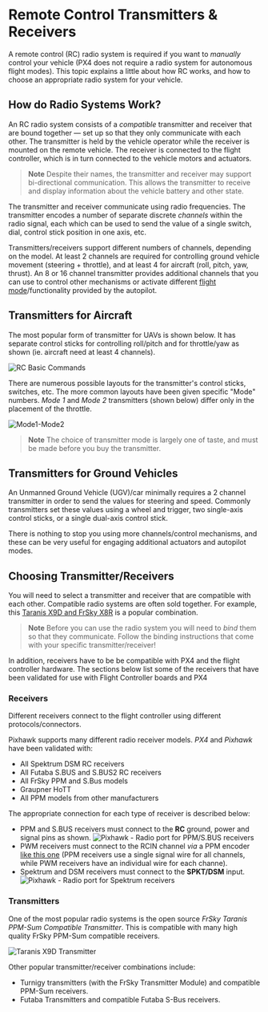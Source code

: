 # Remote Control Transmitters & Receivers

A remote control (RC) radio system is required if you want to *manually* control your vehicle (PX4 does not require a radio system for autonomous flight modes). This topic explains a little about how RC works, and how to choose an appropriate radio system for your vehicle. 


## How do Radio Systems Work?

An RC radio system consists of a *compatible* transmitter and receiver that are bound together — set up so that they only communicate with each other. The transmitter is held by the vehicle operator while the receiver is mounted on the remote vehicle. The receiver is connected to the flight controller, which is in turn connected to the vehicle motors and actuators.

<!-- image showing the different parts here would be nice -->

> **Note** Despite their names, the transmitter and receiver may support bi-directional communication. This allows the transmitter to receive and display information about the vehicle battery and other state.

The transmitter and receiver communicate using radio frequencies. The transmitter encodes a number of separate discrete *channels* within the radio signal, each which can be used to send the value of a single switch, dial, control stick position in one axis, etc. 

Transmitters/receivers support different numbers of channels, depending on the model. At least 2 channels are required for controlling ground vehicle movement (steering + throttle), and at least 4 for aircraft (roll, pitch, yaw, thrust). An 8 or 16 channel transmitter provides additional channels that you can use to control other mechanisms or activate different [flight mode](../flight_modes/README.md)/functionality provided by the autopilot. 


## Transmitters for Aircraft

The most popular form of transmitter for UAVs is shown below. It has separate control sticks for controlling roll/pitch and for throttle/yaw as shown (ie. aircraft need at least 4 channels). 

![RC Basic Commands](../../images/rc_basic_commands.png)

There are numerous possible layouts for the transmitter's control sticks, switches, etc. The more common layouts have been given specific "Mode" numbers. *Mode 1* and *Mode 2* transmitters (shown below) differ only in the placement of the throttle. 

![Mode1-Mode2](../../images/mode1_mode2.png)

> **Note** The choice of transmitter mode is largely one of taste, and must be made before you buy the transmitter.
  

## Transmitters for Ground Vehicles

An Unmanned Ground Vehicle (UGV)/car minimally requires a 2 channel transmitter in order to send the values for steering and speed. Commonly transmitters set these values using a wheel and trigger, two single-axis control sticks, or a single dual-axis control stick.

There is nothing to stop you using more channels/control mechanisms, and these can be very useful for engaging additional actuators and autopilot modes.


## Choosing Transmitter/Receivers

You will need to select a transmitter and receiver that are compatible with each other. Compatible radio systems are often sold together. For example, this [Taranis X9D and FrSky X8R](https://hobbyking.com/en_us/frsky-2-4ghz-accst-taranis-x9d-plus-and-x8r-combo-digital-telemetry-radio-system-mode-2.html?___store=en_us) is a popular combination.

> **Note** Before you can use the radio system you will need to *bind* them so that they communicate. Follow the binding instructions that come with your specific transmitter/receiver!

In addition, receivers have to be be compatible with PX4 and the flight controller hardware. The sections below list some of the receivers that have been validated for use with Flight Controller boards and PX4


### Receivers

Different receivers connect to the flight controller using different protocols/connectors. 

Pixhawk supports many different radio receiver models. *PX4* and *Pixhawk* have been validated with:

- All Spektrum DSM RC receivers
- All Futaba S.BUS and S.BUS2 RC receivers
- All FrSky PPM and S.Bus models
- Graupner HoTT
- All PPM models from other manufacturers

The appropriate connection for each type of receiver is described below:

- PPM and S.BUS receivers must connect to the **RC** ground, power and signal pins as shown.
  ![Pixhawk - Radio port for PPM/S.BUS receivers](../../images/pixhawk_3dr_receiver_ppm_sbus.jpg)
- PWM receivers must connect to the RCIN channel *via* a PPM encoder 
  [like this one](http://www.getfpv.com/radios/radio-accessories/holybro-ppm-encoder-module.html) (PPM receivers use a single signal wire for all channels, while PWM receivers have an individual wire for each channe).
- Spektrum and DSM receivers must connect to the **SPKT/DSM** input.
  ![Pixhawk - Radio port for Spektrum receivers](../../images/pixhawk_3dr_receiver_spektrum.jpg)


### Transmitters

One of the most popular radio systems is the open source *FrSky Taranis PPM-Sum Compatible Transmitter*. This is compatible with many high quality FrSky PPM-Sum compatible receivers.

![Taranis X9D Transmitter](../../images/frsky_taranis_x9d_transmitter.jpg)

Other popular transmitter/receiver combinations include:

* Turnigy transmitters (with the FrSky Transmitter Module) and compatible PPM-Sum receivers.
* Futaba Transmitters and compatible Futaba S-Bus receivers.

